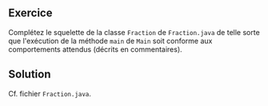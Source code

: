 
Exercice
--------------------------------------------------------------------------------

Complétez le squelette de la classe `Fraction` de `Fraction.java`
de telle sorte que l'exécution de la méthode `main` de `Main` soit
conforme aux comportements attendus (décrits en commentaires).


Solution
--------------------------------------------------------------------------------

Cf. fichier `Fraction.java`.